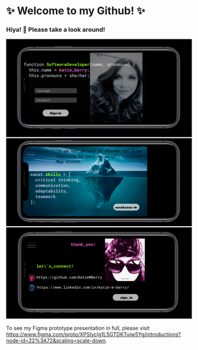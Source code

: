 # ✨ Welcome to my Github! ✨ 

### Hiya! 👋 Please take a look around!

<img src='Screenshot 2021-02-09 at 7.59.40 AM.png' alt='Katie Berry Software Engineer' />

<img src='Screenshot 2021-02-09 at 8.07.59 AM.png' alt='Katie Berry Skills' />

<img src='Screenshot 2021-02-09 at 8.08.50 AM.png' alt='Katie Berry Contact' />

To see my Figma prototype presentation in full, please visit https://www.figma.com/proto/XPSlyclg1L5GTDKTujw5Yg/introductions?node-id=22%3A72&scaling=scale-down.


<!--
**kadykat/kadykat* is a repository because its `README.md` (this file) appears on your GitHub profile.
Here are some ideas to get you started:
- 🔭 I’m currently working on ...
- 🌱 I’m currently learning ...
- 👯 I’m looking to collaborate on ...
- 💬 Ask me about ...
- 📫 How to reach me: ...
- 😄 Pronouns: she/her
- ⚡ Fun fact: ...
-->
